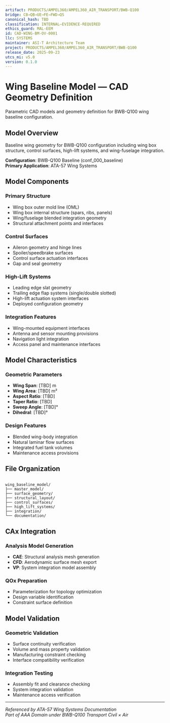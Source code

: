 ```yaml
---
artifact: PRODUCTS/AMPEL360/AMPEL360_AIR_TRANSPORT/BWB-Q100
bridge: CB→QB→UE→FE→FWD→QS
canonical_hash: TBD
classification: INTERNAL–EVIDENCE-REQUIRED
ethics_guard: MAL-EEM
id: CAD-WING-BM-OV-0001
llc: SYSTEMS
maintainer: ASI-T Architecture Team
project: PRODUCTS/AMPEL360/AMPEL360_AIR_TRANSPORT/BWB-Q100
release_date: 2025-09-23
utcs_mi: v5.0
version: 0.1.0
---
```


# Wing Baseline Model — CAD Geometry Definition

Parametric CAD models and geometry definition for BWB-Q100 wing baseline configuration.

## Model Overview

Baseline wing geometry for BWB-Q100 configuration including wing box structure, control surfaces, high-lift systems, and wing-fuselage integration.

**Configuration**: BWB-Q100 Baseline (conf_000_baseline)  
**Primary Application**: ATA-57 Wing Systems

## Model Components

### Primary Structure
- Wing box outer mold line (OML)
- Wing box internal structure (spars, ribs, panels)
- Wing/fuselage blended integration geometry
- Structural attachment points and interfaces

### Control Surfaces
- Aileron geometry and hinge lines
- Spoiler/speedbrake surfaces
- Control surface actuation interfaces
- Gap and seal geometry

### High-Lift Systems
- Leading edge slat geometry
- Trailing edge flap systems (single/double slotted)
- High-lift actuation system interfaces
- Deployed configuration geometry

### Integration Features
- Wing-mounted equipment interfaces
- Antenna and sensor mounting provisions
- Navigation light integration
- Access panel and maintenance interfaces

## Model Characteristics

### Geometric Parameters
- **Wing Span**: [TBD] m
- **Wing Area**: [TBD] m²
- **Aspect Ratio**: [TBD]
- **Taper Ratio**: [TBD]
- **Sweep Angle**: [TBD]°
- **Dihedral**: [TBD]°

### Design Features
- Blended wing-body integration
- Natural laminar flow surfaces
- Integrated fuel tank volumes
- Maintenance access provisions

## File Organization
```

wing_baseline_model/
├── master_model/
├── surface_geometry/
├── structural_layout/
├── control_surfaces/
├── high_lift_systems/
├── integration/
└── documentation/

```

## CAx Integration

### Analysis Model Generation
- **CAE**: Structural analysis mesh generation
- **CFD**: Aerodynamic surface mesh export
- **VP**: System integration model assembly

### QOx Preparation
- Parameterization for topology optimization
- Design variable identification
- Constraint surface definition

## Model Validation

### Geometric Validation
- Surface continuity verification
- Volume and mass property validation
- Manufacturing constraint checking
- Interface compatibility verification

### Integration Testing
- Assembly fit and clearance checking
- System integration validation
- Maintenance access verification

---

*Referenced by ATA-57 Wing Systems Documentation*  
*Part of AAA Domain under BWB-Q100 Transport Civil × Air*